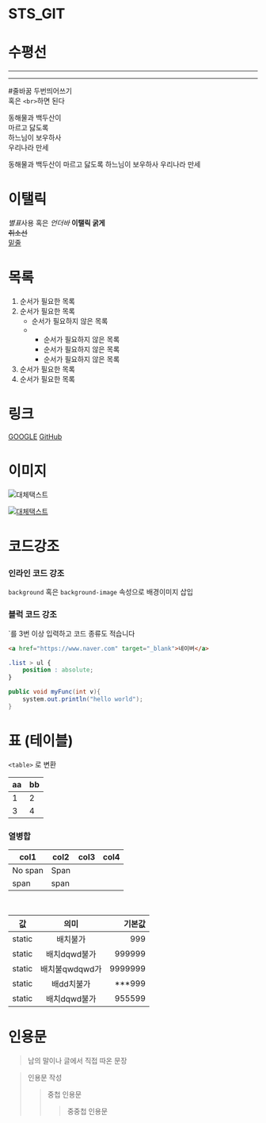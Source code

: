 # STS_GIT
# 수평선
---
***

#줄바꿈
두번띄어쓰기  
혹은 `<br>`하면 된다

동해물과 백두산이  
마르고 닳도록  
하느님이 보우하사<br>
우리나라 만세<br>

동해물과 백두산이
마르고 닳도록
하느님이 보우하사
우리나라 만세

# 이탤릭

*별표*사용 혹은 _언더바_
**이탤릭 굵게** <br>
~~취소선~~  
<u>밑줄</u>

# 목록
1. 순서가 필요한 목록
1. 순서가 필요한 목록
   - 순서가 필요하지 않은 목록
   - - 순서가 필요하지 않은 목록
     - 순서가 필요하지 않은 목록
     - 순서가 필요하지 않은 목록
2. 순서가 필요한 목록
3. 순서가 필요한 목록

# 링크
[GOOGLE](https://google.com)
[GitHub](https://github.com)

# 이미지
![대체택스트](https://www.w3schools.com/html/pic_trulli.jpg)

[![대체택스트](https://www.w3schools.com/html/pic_trulli.jpg)](https://www.naver.com)

# 코드강조
### 인라인 코드 강조
`background` 혹은 `background-image` 속성으로 배경이미지 삽입

### 블럭 코드 강조
`를 3번 이상 입력하고 코드 종류도 적습니다

```html
<a href="https://www.naver.com" target="_blank">네이버</a>
```

```css
.list > ul {
    position : absolute;
}
```

```java
public void myFunc(int v){
    system.out.println("hello world");
}
```

# 표 (테이블)
`<table>` 로 변환

|aa|bb|
|--|--|
|1|2|
|3|4|

### 열병합
|col1|col2|col3|col4|
|----|----|----|----|
|No span|Span   |||
|span|span|

<br>

|값|의미|기본값|
|---|:---:|---:|
|static|  배치불가    |    999|
|static|  배치dqwd불가    |  999999|
|static|  배치불qwdqwd가    | 9999999|
|static|  배dd치불가    |    ***999|
|static|  배치dqwd불가    |    955599|

# 인용문
> 남의 말이나 글에서 직접 따온 문장

> 인용문 작성
>> 중첩 인용문
>>> 중중첩 인용문
